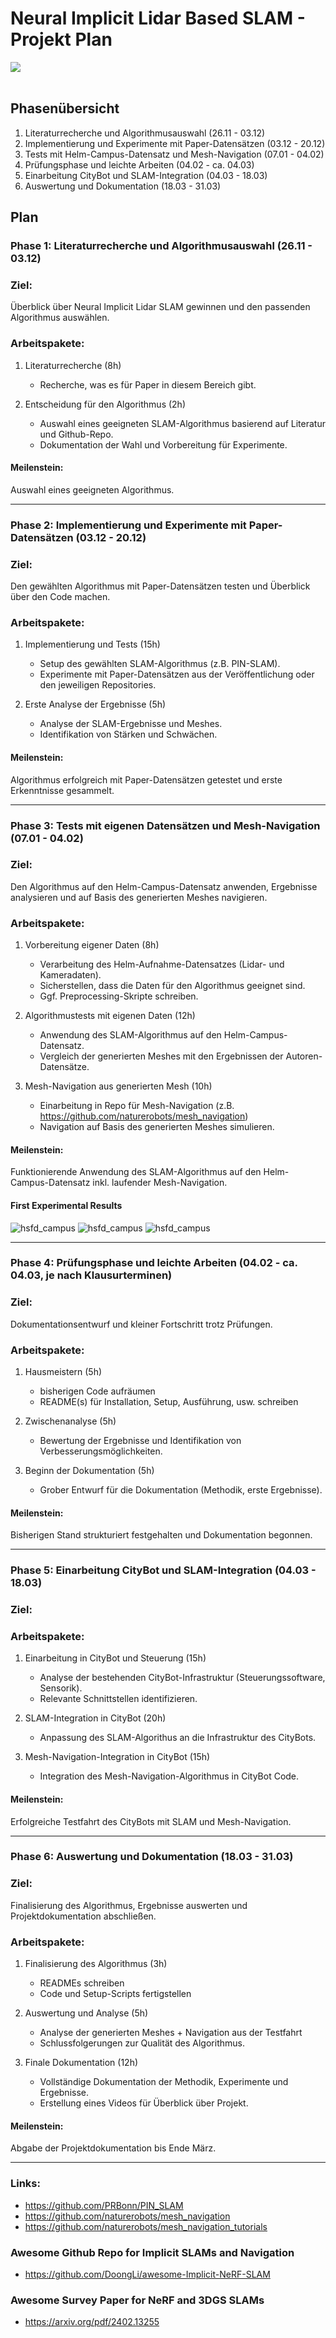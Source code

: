 # Neural Implicit Lidar Based SLAM - Projekt Plan

<img src="../images/neural_implicit_slam_project_plan.png" /><br><br>

## Phasenübersicht

1. Literaturrecherche und Algorithmusauswahl (26.11 - 03.12)
2. Implementierung und Experimente mit Paper-Datensätzen (03.12 - 20.12)
3. Tests mit Helm-Campus-Datensatz und Mesh-Navigation (07.01 - 04.02)
4. Prüfungsphase und leichte Arbeiten (04.02 - ca. 04.03)
5. Einarbeitung CityBot und SLAM-Integration (04.03 - 18.03)
6. Auswertung und Dokumentation (18.03 - 31.03)

## Plan

### Phase 1: Literaturrecherche und Algorithmusauswahl (26.11 - 03.12)

### Ziel: 
Überblick über Neural Implicit Lidar SLAM gewinnen und den passenden Algorithmus auswählen.

### Arbeitspakete:
1. Literaturrecherche (8h)
    - Recherche, was es für Paper in diesem Bereich gibt.

2. Entscheidung für den Algorithmus (2h)
    - Auswahl eines geeigneten SLAM-Algorithmus basierend auf Literatur und Github-Repo.
    - Dokumentation der Wahl und Vorbereitung für Experimente.

#### Meilenstein: 
Auswahl eines geeigneten Algorithmus.

___________________________________

### Phase 2: Implementierung und Experimente mit Paper-Datensätzen (03.12 - 20.12)

### Ziel: 
Den gewählten Algorithmus mit Paper-Datensätzen testen und Überblick über den Code machen.

### Arbeitspakete:
1. Implementierung und Tests (15h)
    - Setup des gewählten SLAM-Algorithmus (z.B. PIN-SLAM).
    - Experimente mit Paper-Datensätzen aus der Veröffentlichung oder den jeweiligen Repositories.

2. Erste Analyse der Ergebnisse (5h)
    - Analyse der SLAM-Ergebnisse und Meshes.
    - Identifikation von Stärken und Schwächen.

#### Meilenstein:
Algorithmus erfolgreich mit Paper-Datensätzen getestet und erste Erkenntnisse gesammelt.

___________________________________

### Phase 3: Tests mit eigenen Datensätzen und Mesh-Navigation (07.01 - 04.02)

### Ziel: 
Den Algorithmus auf den Helm-Campus-Datensatz anwenden, Ergebnisse analysieren und auf Basis des generierten Meshes navigieren.

### Arbeitspakete:
1. Vorbereitung eigener Daten (8h)
    - Verarbeitung des Helm-Aufnahme-Datensatzes (Lidar- und Kameradaten).
    - Sicherstellen, dass die Daten für den Algorithmus geeignet sind.
    - Ggf. Preprocessing-Skripte schreiben.

2. Algorithmustests mit eigenen Daten (12h)
    - Anwendung des SLAM-Algorithmus auf den Helm-Campus-Datensatz.
    - Vergleich der generierten Meshes mit den Ergebnissen der Autoren-Datensätze.

3. Mesh-Navigation aus generierten Mesh (10h)
    - Einarbeitung in Repo für Mesh-Navigation (z.B. https://github.com/naturerobots/mesh_navigation)
    - Navigation auf Basis des generierten Meshes simulieren.


#### Meilenstein:
Funktionierende Anwendung des SLAM-Algorithmus auf den Helm-Campus-Datensatz inkl. laufender Mesh-Navigation.

#### First Experimental Results
![hsfd_campus](../images/hsfd_campus_1.png)
![hsfd_campus](../images/hsfd_campus_2.png)
![hsfd_campus](../images/hsfd_campus_3.png)

___________________________________

### Phase 4: Prüfungsphase und leichte Arbeiten (04.02 - ca. 04.03, je nach Klausurterminen)

### Ziel: 
Dokumentationsentwurf und kleiner Fortschritt trotz Prüfungen.

### Arbeitspakete:
1. Hausmeistern (5h)
    - bisherigen Code aufräumen
    - README(s) für Installation, Setup, Ausführung, usw. schreiben

2. Zwischenanalyse (5h)
    - Bewertung der Ergebnisse und Identifikation von Verbesserungsmöglichkeiten.

3. Beginn der Dokumentation (5h)
    - Grober Entwurf für die Dokumentation (Methodik, erste Ergebnisse).


#### Meilenstein:
Bisherigen Stand strukturiert festgehalten und Dokumentation begonnen.

___________________________________

### Phase 5: Einarbeitung CityBot und SLAM-Integration (04.03 - 18.03)

### Ziel: 

### Arbeitspakete:
1. Einarbeitung in CityBot und Steuerung (15h)
    - Analyse der bestehenden CityBot-Infrastruktur (Steuerungssoftware, Sensorik).
    - Relevante Schnittstellen identifizieren.

2. SLAM-Integration in CityBot (20h)
    - Anpassung des SLAM-Algorithus an die Infrastruktur des CityBots.

3. Mesh-Navigation-Integration in CityBot (15h)
    - Integration des Mesh-Navigation-Algorithmus in CityBot Code.

#### Meilenstein:
Erfolgreiche Testfahrt des CityBots mit SLAM und Mesh-Navigation.

___________________________________

### Phase 6: Auswertung und Dokumentation (18.03 - 31.03)

### Ziel: 
Finalisierung des Algorithmus, Ergebnisse auswerten und Projektdokumentation abschließen.

### Arbeitspakete:
1. Finalisierung des Algorithmus (3h)
    - READMEs schreiben
    - Code und Setup-Scripts fertigstellen

2. Auswertung und Analyse (5h)
    - Analyse der generierten Meshes + Navigation aus der Testfahrt
    - Schlussfolgerungen zur Qualität des Algorithmus.

3. Finale Dokumentation (12h)
    - Vollständige Dokumentation der Methodik, Experimente und Ergebnisse.
    - Erstellung eines Videos für Überblick über Projekt.

#### Meilenstein:
Abgabe der Projektdokumentation bis Ende März.

___________________________________

### Links:
- https://github.com/PRBonn/PIN_SLAM
- https://github.com/naturerobots/mesh_navigation
- https://github.com/naturerobots/mesh_navigation_tutorials

### Awesome Github Repo for Implicit SLAMs and Navigation
- https://github.com/DoongLi/awesome-Implicit-NeRF-SLAM

### Awesome Survey Paper for NeRF and 3DGS SLAMs
- https://arxiv.org/pdf/2402.13255